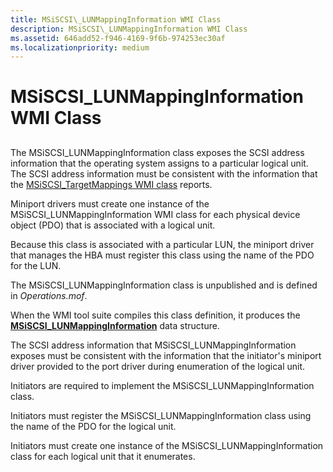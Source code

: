 ```yaml
---
title: MSiSCSI\_LUNMappingInformation WMI Class
description: MSiSCSI\_LUNMappingInformation WMI Class
ms.assetid: 646add52-f946-4169-9f6b-974253ec30af
ms.localizationpriority: medium
---
```


# MSiSCSI\_LUNMappingInformation WMI Class


## <span id="ddk_msiscsi_lunmappinginformation_wmi_class_kr"></span><span id="DDK_MSISCSI_LUNMAPPINGINFORMATION_WMI_CLASS_KR"></span>


The MSiSCSI\_LUNMappingInformation class exposes the SCSI address information that the operating system assigns to a particular logical unit. The SCSI address information must be consistent with the information that the [MSiSCSI\_TargetMappings WMI class](msiscsi-targetmappings-wmi-class.md) reports.

Miniport drivers must create one instance of the MSiSCSI\_LUNMappingInformation WMI class for each physical device object (PDO) that is associated with a logical unit.

Because this class is associated with a particular LUN, the miniport driver that manages the HBA must register this class using the name of the PDO for the LUN.

The MSiSCSI\_LUNMappingInformation class is unpublished and is defined in *Operations.mof*.

When the WMI tool suite compiles this class definition, it produces the [**MSiSCSI\_LUNMappingInformation**](https://msdn.microsoft.com/library/windows/hardware/ff563065) data structure.

The SCSI address information that MSiSCSI\_LUNMappingInformation exposes must be consistent with the information that the initiator's miniport driver provided to the port driver during enumeration of the logical unit.

Initiators are required to implement the MSiSCSI\_LUNMappingInformation class.

Initiators must register the MSiSCSI\_LUNMappingInformation class using the name of the PDO for the logical unit.

Initiators must create one instance of the MSiSCSI\_LUNMappingInformation class for each logical unit that it enumerates.

 

 






